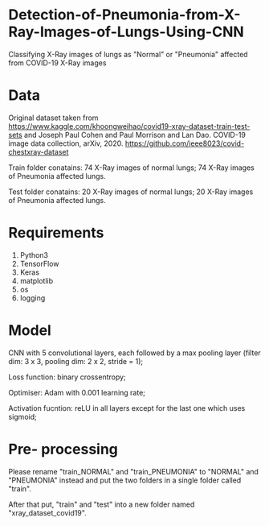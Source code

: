 # Detection-of-Pneumonia-from-X-Ray-Images-of-Lungs-Using-CNN
Classifying X-Ray images of lungs as "Normal" or "Pneumonia" affected from COVID-19 X-Ray images

# Data
Original dataset taken from https://www.kaggle.com/khoongweihao/covid19-xray-dataset-train-test-sets and Joseph Paul Cohen and Paul Morrison and Lan Dao. COVID-19 image data collection, arXiv, 2020. https://github.com/ieee8023/covid-chestxray-dataset

Train folder conatains:
  74 X-Ray images of normal lungs;
  74 X-Ray images of Pneumonia affected lungs.

Test folder conatains:
  20 X-Ray images of normal lungs;
  20 X-Ray images of Pneumonia affected lungs.

# Requirements
1) Python3
2) TensorFlow
3) Keras
4) matplotlib
5) os
6) logging

# Model
CNN with 5 convolutional layers, each followed by a max pooling layer (filter dim: 3 x 3, pooling dim: 2 x 2, stride = 1);

Loss function: binary crossentropy;

Optimiser: Adam with 0.001 learning rate;

Activation fucntion: reLU in all layers except for the last one which uses sigmoid;

# Pre- processing

Please rename "train_NORMAL" and "train_PNEUMONIA" to "NORMAL" and "PNEUMONIA" instead and put the two folders in a single folder called "train".

After that put, "train" and "test" into a new folder named "xray_dataset_covid19".
